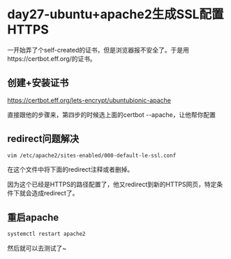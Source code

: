 # day27-ubuntu+apache2生成SSL配置HTTPS

一开始弄了个self-created的证书，但是浏览器报不安全了。于是用https://certbot.eff.org/的证书。

## 创建+安装证书

https://certbot.eff.org/lets-encrypt/ubuntubionic-apache

直接跟他的步骤来，第四步的时候选上面的certbot --apache，让他帮你配置

## redirect问题解决

```bash
vim /etc/apache2/sites-enabled/000-default-le-ssl.conf
```

在这个文件中将下面的redirect注释或者删掉。

因为这个已经是HTTPS的路径配置了，他又redirect到新的HTTPS网页，特定条件下就会造成redirect了。

## 重启apache

```bash
systemctl restart apache2
```

然后就可以去测试了~